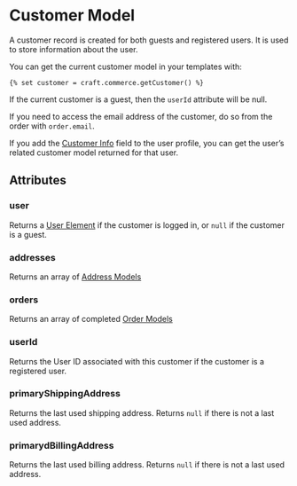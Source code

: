 # Customer Model

A customer record is created for both guests and registered users. It is used to store information about the user.

You can get the current customer model in your templates with:

```
{% set customer = craft.commerce.getCustomer() %}
```

If the current customer is a guest, then the `userId` attribute will be null.

If you need to access the email address of the customer, do so from the order with `order.email`.

If you add the [Customer Info](customer-info.md) field to the user profile, you can get the user’s related customer model returned for that user.

## Attributes

### user

Returns a [User Element](https://docs.craftcms.com/api/v3/craft-elements-user.html) if the customer is logged in, or `null` if the customer is a guest.

### addresses

Returns an array of [Address Models](address-model.md)

### orders

Returns an array of completed [Order Models](order-model.md)

### userId
Returns the User ID associated with this customer if the customer is a registered user.

### primaryShippingAddress
Returns the last used shipping address. Returns `null` if there is not a last used address.

### primarydBillingAddress
Returns the last used billing address. Returns `null` if there is not a last used address.
